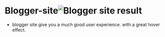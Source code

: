 # Blogger-site![Blogger site result](https://github.com/Arpit9945/Blogger-site/assets/134361516/46e216e7-17c5-43a4-bb67-4bedd45ee791)

- blogger site give you a much good user experience. with a great hover effect. 
